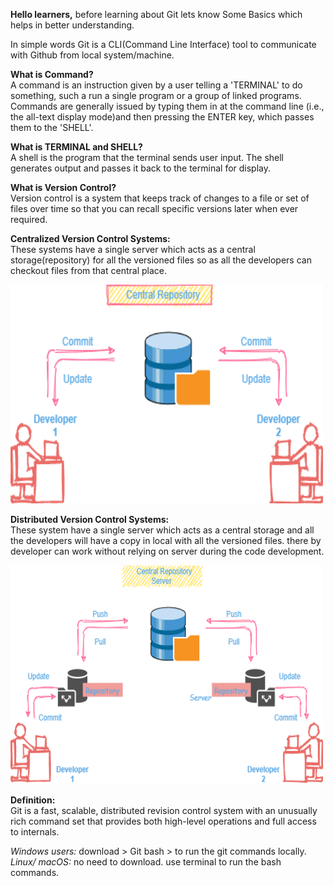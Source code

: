 <b>Hello learners,</b> before learning about Git lets know Some Basics which helps in better understanding.<br>

In simple words Git is a CLI(Command Line Interface) tool to communicate with Github from local system/machine.  

<b>What is Command?</b><br>
            A command is an instruction given by a user telling a 'TERMINAL' to do something, such a run a single program or a group of linked programs. Commands are generally issued by typing them in at the command line (i.e., the all-text display mode)and then pressing the ENTER key, which passes them to the 'SHELL'.

<b>What is TERMINAL and SHELL?</b><br>
           A shell is the program that the terminal sends user input. The shell generates output and passes it back to the terminal for display.

<b>What is Version Control?</b><br> 
Version control is a system that keeps track of changes to a file or set of files over time so that you can recall specific versions later when ever required. 

<b>Centralized Version Control Systems:</b><br>
These systems have a single server which acts as a central storage(repository) for all the versioned files so as all the developers can checkout files from that central place.

<img alt="Git" src="./Images/cvcs.png" height="350" width="500">

											

<b>Distributed Version Control Systems:</b><br>
These system have a single server which acts as a central storage and all the developers will have a copy in local with all the versioned files.
there by developer can work without relying on server during the  code development.

<img alt="Git" src="./Images/dvcs.png" height="350" width="500">									


<b>Definition:</b><br>
Git is a fast, scalable, distributed revision control system with an unusually rich command set that provides both high-level operations and full access to internals.

<i>Windows users:</i> download > Git bash > to run the git commands locally.<br>
<i>Linux/ macOS:</i> no need to download. use terminal to run the bash commands.
